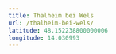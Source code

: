 ```yaml
---
title: Thalheim bei Wels
url: /thalheim-bei-wels/
latitude: 48.152238800000006
longitude: 14.030993
---
```

